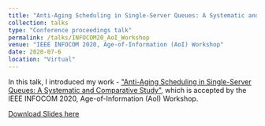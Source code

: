 ```yaml
---
title: "Anti-Aging Scheduling in Single-Server Queues: A Systematic and Comparative Study"
collection: talks
type: "Conference proceedings talk"
permalink: /talks/INFOCOM20_AoI_Workshop
venue: "IEEE INFOCOM 2020, Age-of-Information (AoI) Workshop"
date: 2020-07-6
location: "Virtual"
---
```


In this talk, I introduced my work - ["Anti-Aging Scheduling in Single-Server Queues: A Systematic and Comparative Study"](https://zhongdong1994.github.io/publications/INFOCOM2020_AoI_Workshop), which is accepted by the IEEE INFOCOM 2020, Age-of-Information (AoI) Workshop. 

[Download Slides here](https://zhongdong1994.github.io/files/Tradeoff_slides_ICC2019.pdf)
